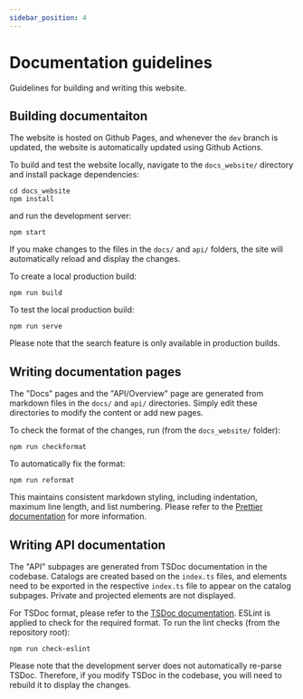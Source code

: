 ```yaml
---
sidebar_position: 4
---
```


# Documentation guidelines

Guidelines for building and writing this website.

## Building documentaiton

The website is hosted on Github Pages, and whenever the `dev` branch is updated, the website is automatically updated using Github Actions.

To build and test the website locally, navigate to the `docs_website/` directory and install package dependencies:

```
cd docs_website
npm install
```

and run the development server:

```
npm start
```

If you make changes to the files in the `docs/` and `api/` folders, the site will automatically reload and display the changes.

To create a local production build:

```
npm run build
```

To test the local production build:

```
npm run serve
```

Please note that the search feature is only available in production builds.

## Writing documentation pages

The "Docs" pages and the "API/Overview" page are generated from markdown files in the `docs/` and `api/` directories. Simply edit these directories to modify the content or add new pages.

To check the format of the changes, run (from the `docs_website/` folder):

```
npm run checkformat
```

To automatically fix the format:

```
npm run reformat
```

This maintains consistent markdown styling, including indentation, maximum line length, and list numbering. Please refer to the [Prettier documentation](https://prettier.io/blog/2017/11/07/1.8.0.html#markdown-support) for more information.

## Writing API documentation

The "API" subpages are generated from TSDoc documentation in the codebase. Catalogs are created based on the `index.ts` files, and elements need to be exported in the respective `index.ts` file to appear on the catalog subpages. Private and projected elements are not displayed.

For TSDoc format, please refer to the [TSDoc documentation](https://tsdoc.org). ESLint is applied to check for the required format. To run the lint checks (from the repository root):

```
npm run check-eslint
```

Please note that the development server does not automatically re-parse TSDoc. Therefore, if you modify TSDoc in the codebase, you will need to rebuild it to display the changes.
